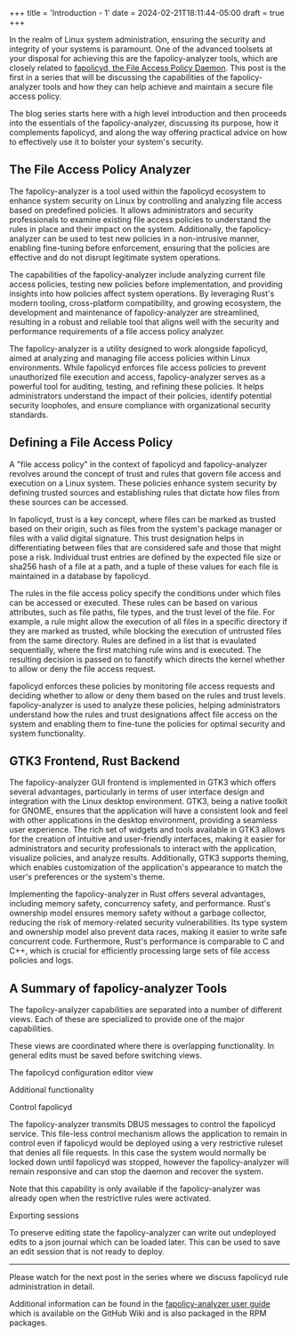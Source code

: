 +++
title = 'Introduction - 1'
date = 2024-02-21T18:11:44-05:00
draft = true
+++

In the realm of Linux system administration, ensuring the security and integrity of your systems is paramount. One of the advanced toolsets at your disposal for achieving this are the fapolicy-analyzer tools, which are closely related to [fapolicyd, the File Access Policy Daemon](https://github.com/linux-application-whitelisting/fapolicyd).  This post is the first in a series that will be discussing the capabilities of the fapolicy-analyzer tools and how they can help achieve and maintain a secure file access policy.

The blog series starts here with a high level introduction and then proceeds into the essentials of the fapolicy-analyzer, discussing its purpose, how it complements fapolicyd, and along the way offering practical advice on how to effectively use it to bolster your system's security.

## The File Access Policy Analyzer

The fapolicy-analyzer is a tool used within the fapolicyd ecosystem to enhance system security on Linux by controlling and analyzing file access based on predefined policies. It allows administrators and security professionals to examine existing file access policies to understand the rules in place and their impact on the system. Additionally, the fapolicy-analyzer can be used to test new policies in a non-intrusive manner, enabling fine-tuning before enforcement, ensuring that the policies are effective and do not disrupt legitimate system operations.

The capabilities of the fapolicy-analyzer include analyzing current file access policies, testing new policies before implementation, and providing insights into how policies affect system operations. By leveraging Rust's modern tooling, cross-platform compatibility, and growing ecosystem, the development and maintenance of fapolicy-analyzer are streamlined, resulting in a robust and reliable tool that aligns well with the security and performance requirements of a file access policy analyzer.

The fapolicy-analyzer is a utility designed to work alongside fapolicyd, aimed at analyzing and managing file access policies within Linux environments. While fapolicyd enforces file access policies to prevent unauthorized file execution and access, fapolicy-analyzer serves as a powerful tool for auditing, testing, and refining these policies. It helps administrators understand the impact of their policies, identify potential security loopholes, and ensure compliance with organizational security standards.


## Defining a File Access Policy

A "file access policy" in the context of fapolicyd and fapolicy-analyzer revolves around the concept of trust and rules that govern file access and execution on a Linux system. These policies enhance system security by defining trusted sources and establishing rules that dictate how files from these sources can be accessed.

In fapolicyd, trust is a key concept, where files can be marked as trusted based on their origin, such as files from the system's package manager or files with a valid digital signature. This trust designation helps in differentiating between files that are considered safe and those that might pose a risk. Individual trust entries are defined by the expected file size or sha256 hash of a file at a path, and a tuple of these values for each file is maintained in a database by fapolicyd.

The rules in the file access policy specify the conditions under which files can be accessed or executed. These rules can be based on various attributes, such as file paths, file types, and the trust level of the file. For example, a rule might allow the execution of all files in a specific directory if they are marked as trusted, while blocking the execution of untrusted files from the same directory.  Rules are defined in a list that is evaulated sequentially, where the first matching rule wins and is executed. The resulting decision is passed on to fanotify which directs the kernel whether to allow or deny the file access request.

fapolicyd enforces these policies by monitoring file access requests and deciding whether to allow or deny them based on the rules and trust levels. fapolicy-analyzer is used to analyze these policies, helping administrators understand how the rules and trust designations affect file access on the system and enabling them to fine-tune the policies for optimal security and system functionality.



## GTK3 Frontend, Rust Backend

The fapolicy-analyzer GUI frontend is implemented in GTK3 which offers several advantages, particularly in terms of user interface design and integration with the Linux desktop environment. GTK3, being a native toolkit for GNOME, ensures that the application will have a consistent look and feel with other applications in the desktop environment, providing a seamless user experience. The rich set of widgets and tools available in GTK3 allows for the creation of intuitive and user-friendly interfaces, making it easier for administrators and security professionals to interact with the application, visualize policies, and analyze results. Additionally, GTK3 supports theming, which enables customization of the application's appearance to match the user's preferences or the system's theme.

Implementing the fapolicy-analyzer in Rust offers several advantages, including memory safety, concurrency safety, and performance. Rust's ownership model ensures memory safety without a garbage collector, reducing the risk of memory-related security vulnerabilities. Its type system and ownership model also prevent data races, making it easier to write safe concurrent code. Furthermore, Rust's performance is comparable to C and C++, which is crucial for efficiently processing large sets of file access policies and logs.


## A Summary of fapolicy-analyzer Tools

The fapolicy-analyzer capabilities are separated into a number of different views.  Each of these are specialized to provide one of the major capabilities.

These views are coordinated where there is overlapping functionality. In general edits must be saved before switching views.

The fapolicyd configuration editor view



Additional functionality

Control fapolicyd

The fapolicy-analyzer transmits DBUS messages to control the fapolicyd service. This file-less control mechanism allows the application to remain in control even if fapolicyd would be deployed using a very restrictive ruleset that denies all file requests. In this case the system would normally be locked down until fapolicyd was stopped, however the fapolicy-analyzer will remain responsive and can stop the daemon and recover the system.

Note that this capability is only available if the fapolicy-analyzer was already open when the restrictive rules were activated.

Exporting sessions

To preserve editing state the fapolicy-analyzer can write out undeployed edits to a json journal which can be loaded later. This can be used to save an edit session that is not ready to deploy.

---


Please watch for the next post in the series where we discuss fapolicyd rule administration in detail.

Additional information can be found in the [fapolicy-analyzer user guide](https://github.com/ctc-oss/fapolicy-analyzer/wiki/User-Guide) which is available on the GitHub Wiki and is also packaged in the RPM packages.
